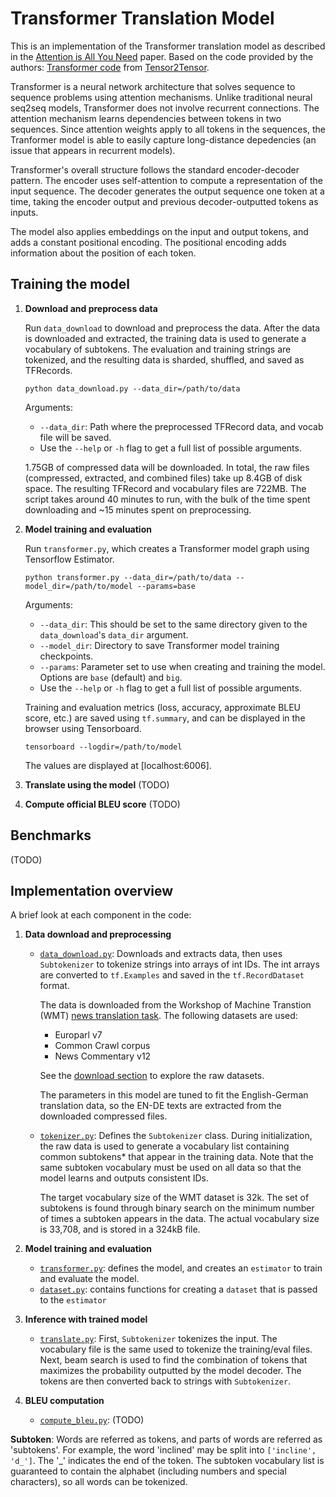 # Transformer Translation Model
This is an implementation of the Transformer translation model as described in the [Attention is All You Need](https://arxiv.org/abs/1706.03762) paper. Based on the code provided by the authors: [Transformer code](https://github.com/tensorflow/tensor2tensor/blob/master/tensor2tensor/models/transformer.py) from [Tensor2Tensor](https://github.com/tensorflow/tensor2tensor).

Transformer is a neural network architecture that solves sequence to sequence problems using attention mechanisms. Unlike traditional neural seq2seq models, Transformer does not involve recurrent connections. The attention mechanism learns dependencies between tokens in two sequences. Since attention weights apply to all tokens in the sequences, the Tranformer model is able to easily capture long-distance depedencies (an issue that appears in recurrent models).

Transformer's overall structure follows the standard encoder-decoder pattern. The encoder uses self-attention to compute a representation of the input sequence. The decoder generates the output sequence one token at a time, taking the encoder output and previous decoder-outputted tokens as inputs.

The model also applies embeddings on the input and output tokens, and adds a constant positional encoding. The positional encoding adds information about the position of each token.

## Training the model
1. **Download and preprocess data**

   Run `data_download` to download and preprocess the data. After the data is downloaded and extracted, the training data is used to generate a vocabulary of subtokens. The evaluation and training strings are tokenized, and the resulting data is sharded, shuffled, and saved as TFRecords.

   ```
   python data_download.py --data_dir=/path/to/data
   ```

   Arguments:
    * `--data_dir`: Path where the preprocessed TFRecord data, and vocab file will be saved.
    * Use the `--help` or `-h` flag to get a full list of possible arguments.

     1.75GB of compressed data will be downloaded. In total, the raw files (compressed, extracted, and combined files) take up 8.4GB of disk space. The resulting TFRecord and vocabulary files are 722MB. The script takes around 40 minutes to run, with the bulk of the time spent downloading and ~15 minutes spent on preprocessing.

2. **Model training and evaluation**

   Run `transformer.py`, which creates a Transformer model graph using Tensorflow Estimator.

   ```
   python transformer.py --data_dir=/path/to/data --model_dir=/path/to/model --params=base
   ```

   Arguments:
   * `--data_dir`: This should be set to the same directory given to the `data_download`'s `data_dir` argument.
   * `--model_dir`: Directory to save Transformer model training checkpoints.
   * `--params`: Parameter set to use when creating and training the model. Options are `base` (default) and `big`.
   * Use the `--help` or `-h` flag to get a full list of possible arguments.


   Training and evaluation metrics (loss, accuracy, approximate BLEU score, etc.) are saved using `tf.summary`, and can be displayed in the browser using Tensorboard.
   ```
   tensorboard --logdir=/path/to/model
   ```
   The values are displayed at [localhost:6006].

3. **Translate using the model**
   (TODO)

4. **Compute official BLEU score**
   (TODO)

## Benchmarks
(TODO)

## Implementation overview

A brief look at each component in the code:
1. **Data download and preprocessing**
   * [`data_download.py`](data_download.py): Downloads and extracts data, then uses `Subtokenizer` to tokenize strings into arrays of int IDs. The int arrays are converted to `tf.Examples` and saved in the `tf.RecordDataset` format.

     The data is downloaded from the Workshop of Machine Transtion (WMT) [news translation task](http://www.statmt.org/wmt17/translation-task.html). The following datasets are used:

     * Europarl v7
     * Common Crawl corpus
     * News Commentary v12

     See the [download section](http://www.statmt.org/wmt17/translation-task.html#download) to explore the raw datasets.

     The parameters in this model are tuned to fit the English-German translation data, so the EN-DE texts are extracted from the downloaded compressed files.

   * [`tokenizer.py`](tokenizer.py): Defines the `Subtokenizer` class. During initialization, the raw data is used to generate a vocabulary list containing common subtokens* that appear in the training data. Note that the same subtoken vocabulary must be used on all data so that the model learns and outputs consistent IDs.

      The target vocabulary size of the WMT dataset is 32k. The set of subtokens is found through binary search on the minimum number of times a subtoken appears in the data. The actual vocabulary size is 33,708, and is stored in a 324kB file.

2. **Model training and evaluation**
   * [`transformer.py`](transformer.py): defines the model, and creates an `estimator` to train and evaluate the model.
   * [`dataset.py`](dataset.py): contains functions for creating a `dataset` that is passed to the `estimator`

3. **Inference with trained model**
   * [`translate.py`](translate.py): First, `Subtokenizer` tokenizes the input. The vocabulary file is the same used to tokenize the training/eval files. Next, beam search is used to find the combination of tokens that maximizes the probability outputted by the model decoder. The tokens are then converted back to strings with `Subtokenizer`.

4. **BLEU computation**
   * [`compute_bleu.py`](compute_bleu.py): (TODO)

**Subtoken**: Words are referred as tokens, and parts of words are referred as 'subtokens'. For example, the word 'inclined' may be split into `['incline', 'd_']`. The '\_' indicates the end of the token. The subtoken vocabulary list is guaranteed to contain the alphabet (including numbers and special characters), so all words can be tokenized.


